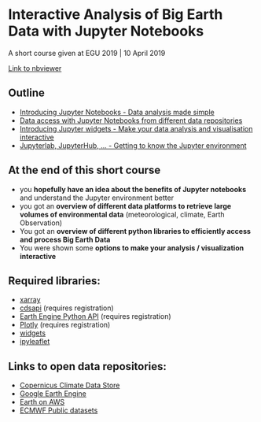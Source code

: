 # Interactive Analysis of Big Earth Data with Jupyter Notebooks
A short course given at EGU 2019 | 10 April 2019

[Link to nbviewer](https://nbviewer.jupyter.org/github/jwagemann/2019_egu_workshop_jupyter_notebooks/blob/master/index.ipynb)

## Outline
* [Introducing Jupyter Notebooks - Data analysis made simple](https://github.com/jwagemann/2019_egu_workshop_jupyter_notebooks/blob/master/01_Introduction_Jupyter_Notebooks.ipynb)
* [Data access with Jupyter Notebooks from different data repositories](https://github.com/jwagemann/2019_egu_workshop_jupyter_notebooks/blob/master/02_Geospatial_Data_Access.ipynb)
* [Introducing Jupyter widgets - Make your data analysis and visualisation interactive](https://github.com/jwagemann/2019_egu_workshop_jupyter_notebooks/blob/master/03_Introduction_Jupyter_widgets.ipynb)
* [Jupyterlab, JupyterHub, ... - Getting to know the Jupyter environment](https://github.com/jwagemann/2019_egu_workshop_jupyter_notebooks/blob/master/04_Jupyter_Environment.ipynb)


## At the end of this short course
* you **hopefully have an idea about the benefits of Jupyter notebooks** and understand the Jupyter environment better
* you got an **overview of different data platforms to retrieve large volumes of environmental data** (meteorological, climate, Earth Observation)
* You got an **overview of different python libraries to efficiently access and process Big Earth Data**
* You were shown some **options to make your analysis / visualization interactive**


## Required libraries:
* [xarray](http://xarray.pydata.org/en/stable/)
* [cdsapi](https://pypi.org/project/cdsapi/) (requires registration)
* [Earth Engine Python API](https://github.com/google/earthengine-api) (requires registration)
* [Plotly](https://github.com/plotly/plotly.py) (requires registration)
* [widgets](https://ipywidgets.readthedocs.io/en/stable/examples/Widget%20Basics.html)
* [ipyleaflet](https://ipyleaflet.readthedocs.io/en/latest/)

## Links to open data repositories:
* [Copernicus Climate Data Store](https://cds.climate.copernicus.eu)
* [Google Earth Engine](https://earthengine.google.com/)
* [Earth on AWS](https://aws.amazon.com/earth/)
* [ECMWF Public datasets](https://apps.ecmwf.int/datasets/)
